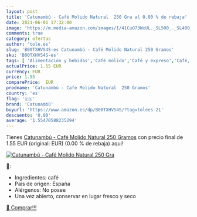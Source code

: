 ```yaml
---
layout: post
title: 'Catunambú - Café Molido Natural  250 Gra al 0.00 % de rebaja'
date: 2021-06-01 17:32:00
image: 'https://m.media-amazon.com/images/I/41CuO73WxUL._SL500_._SL400_.jpg'
comments: true
category: ofertas
author: 'tole.es'
slug: 'B00TXHVS4S-es Catunambú - Café Molido Natural 250 Gramos'
sku: 'B00TXHVS4S-es'
tags: [ 'Alimentación y bebidas','Café molido','Café y expreso','Café, té y bebidas','café','catunambú', ]
actualPrice: 1.55 EUR
currency: EUR
price: 1.55
comparePrice:  EUR
prodname: 'Catunambú - Café Molido Natural  250 Gramos'
country: 'es'
flag: '🇪🇸'
brand: 'Catunambú'
buyurl: 'https://www.amazon.es/dp/B00TXHVS4S/?tag=tolees-21'
descuento: '0.00'
average: '1.55470588235294'
---
```


Tienes [Catunambú - Café Molido Natural  250 Gramos](https://www.amazon.es/dp/B00TXHVS4S/?tag=tolees-21) con precio final de  1.55 EUR (original:  EUR) (0.00 %  de rebaja) aqui!

[![Catunambú - Café Molido Natural  250 Gra](https://m.media-amazon.com/images/I/41CuO73WxUL._SL500_._SL400_.jpg)](https://www.amazon.es/dp/B00TXHVS4S/?tag=tolees-21)

🔎:

- Ingredientes: café
- País de origen: España
- Alérgenos: No posee
- Una vez abierto, conservar en lugar fresco y seco

[🛒 Comprar!!!](https://www.amazon.es/dp/B00TXHVS4S/?tag=tolees-21)
